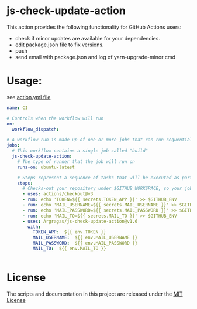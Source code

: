 # js-check-update-action
This action provides the following functionality for GitHub Actions users:
- check if minor updates are available for your dependencies.
- edit package.json file to fix versions.
- push
- send email with package.json and log of yarn-upgrade-minor cmd 
# Usage:

see [action.yml file](action.yml)
```yaml
name: CI

# Controls when the workflow will run
on:
  workflow_dispatch:

# A workflow run is made up of one or more jobs that can run sequentially or in parallel
jobs:
  # This workflow contains a single job called "build"
  js-check-update-action:
    # The type of runner that the job will run on
    runs-on: ubuntu-latest

    # Steps represent a sequence of tasks that will be executed as part of the job
    steps:
      # Checks-out your repository under $GITHUB_WORKSPACE, so your job can access it
      - uses: actions/checkout@v3
      - run: echo 'TOKEN=${{ secrets.TOKEN_APP }}' >> $GITHUB_ENV
      - run: echo 'MAIL_USERNAME=${{ secrets.MAIL_USERNAME }}' >> $GITHUB_ENV
      - run: echo 'MAIL_PASSWORD=${{ secrets.MAIL_PASSWORD }}' >> $GITHUB_ENV
      - run: echo 'MAIL_TO=${{ secrets.MAIL_TO }}' >> $GITHUB_ENV
      - uses: Argragas/js-check-update-action@v1.6
        with:
          TOKEN_APP:  ${{ env.TOKEN }}
          MAIL_USERNAME:  ${{ env.MAIL_USERNAME }}
          MAIL_PASSWORD:  ${{ env.MAIL_PASSWORD }}
          MAIL_TO:  ${{ env.MAIL_TO }}
         
```
         
# License
The scripts and documentation in this project are released under the [MIT License](LICENSE)
